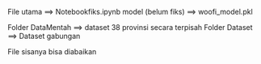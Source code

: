 File utama ==> Notebookfiks.ipynb
model (belum fiks) ==> woofi_model.pkl

Folder DataMentah ==> dataset 38 provinsi secara terpisah
Folder Dataset ==> Dataset gabungan

File sisanya bisa diabaikan
